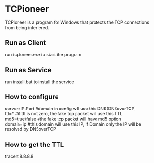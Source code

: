 # TCPioneer
TCPioneer is a program for Windows that protects the TCP connections from being interfered.

## Run as Client
run tcpioneer.exe to start the program
## Run as Service
run install.bat to install the service

## How to configure
server=IP:Port #domain in config will use this DNS(DNSoverTCP)  
ttl=*          #if ttl is not zero, the fake tcp packet will use this TTL  
md5=true/false #the fake tcp packet will have md5 option  
domain=ip      #this domain will use this IP, if Domain only the IP will be resolved by DNSoverTCP  

## How to get the TTL
tracert 8.8.8.8
